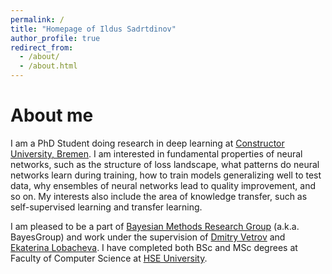 ```yaml
---
permalink: /
title: "Homepage of Ildus Sadrtdinov"
author_profile: true
redirect_from: 
  - /about/
  - /about.html
---
```


About me
======
I am a PhD Student doing research in deep learning 
at [Constructor University, Bremen](https://constructor.university/).
I am interested in fundamental properties of neural networks,
such as the structure of loss landscape,
what patterns do neural networks learn during training,
how to train models generalizing well to test data,
why ensembles of neural networks lead to quality improvement, and so on.
My interests also include the area of knowledge transfer,
such as self-supervised learning and transfer learning.

I am pleased to be a part of
[Bayesian Methods Research Group](https://bayesgroup.ru/) (a.k.a. BayesGroup)
and work under the supervision of
[Dmitry Vetrov](https://scholar.google.com/citations?user=7HU0UoUAAAAJ&hl=en)
and [Ekaterina Lobacheva](https://tipt0p.github.io/).
I have completed both BSc and MSc degrees at
Faculty of Computer Science at [HSE University](https://cs.hse.ru/en/).
